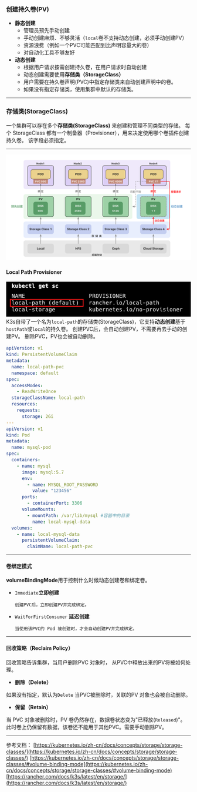### 创建持久卷(PV)

- **静态创建**
  - 管理员预先手动创建
  - 手动创建麻烦、不够灵活（`local`卷不支持动态创建，必须手动创建PV）
  - 资源浪费（例如一个PVC可能匹配到比声明容量大的卷）
  - 对自动化工具不够友好
- **动态创建**
  - 根据用户请求按需创建持久卷，在用户请求时自动创建
  - 动态创建需要使用**存储类（StorageClass）**
  - 用户需要在持久卷声明(PVC)中指定存储类来自动创建声明中的卷。
  - 如果没有指定存储类，使用集群中默认的存储类。

---

### 存储类(StorageClass)

一个集群可以存在多个**存储类(StorageClass)** 来创建和管理不同类型的存储。
每个 StorageClass 都有一个制备器（Provisioner），用来决定使用哪个卷插件创建持久卷。 该字段必须指定。

---

![image.png](images/17-storage-class.png)

#### Local Path Provisioner

![image.png](images/17-get-sc.png)
K3s自带了一个名为`local-path`的存储类(StorageClass)，它支持**动态创建**基于`hostPath`或`local`的持久卷。
创建PVC后，会自动创建PV，不需要再去手动的创建PV。
删除PVC，PV也会被自动删除。

```yaml
apiVersion: v1
kind: PersistentVolumeClaim
metadata:
  name: local-path-pvc
  namespace: default
spec:
  accessModes:
    - ReadWriteOnce
  storageClassName: local-path
  resources:
    requests:
      storage: 2Gi
---
apiVersion: v1
kind: Pod
metadata:
  name: mysql-pod
spec:
  containers:
    - name: mysql
      image: mysql:5.7
      env:
        - name: MYSQL_ROOT_PASSWORD
          value: "123456"
      ports:
        - containerPort: 3306
      volumeMounts:
        - mountPath: /var/lib/mysql #容器中的目录
          name: local-mysql-data
  volumes:
    - name: local-mysql-data
      persistentVolumeClaim:
        claimName: local-path-pvc
```

---

#### 卷绑定模式

**volumeBindingMode**用于控制什么时候动态创建卷和绑定卷。

- `Immediate`**立即创建**
  
  ```
  创建PVC后，立即创建PV并完成绑定。
  ```
- `WaitForFirstConsumer` **延迟创建**
  
  ```
  当使用该PVC的 Pod 被创建时，才会自动创建PV并完成绑定。
  ```

---

#### 回收策略（Reclaim Policy）

回收策略告诉集群，当用户删除PVC 对象时， 从PVC中释放出来的PV将被如何处理。

- **删除（Delete）**

如果没有指定，默认为`Delete`
当PVC被删除时，关联的PV 对象也会被自动删除。

- **保留（Retain）**

当 PVC 对象被删除时，PV 卷仍然存在，数据卷状态变为"已释放(`Released`)"。
此时卷上仍保留有数据，该卷还不能用于其他PVC。需要手动删除PV。

---

参考文档：
[https://kubernetes.io/zh-cn/docs/concepts/storage/storage-classes/](https://kubernetes.io/zh-cn/docs/concepts/storage/storage-classes/)
[https://kubernetes.io/zh-cn/docs/concepts/storage/storage-classes/#volume-binding-mode](https://kubernetes.io/zh-cn/docs/concepts/storage/storage-classes/#volume-binding-mode)
[https://rancher.com/docs/k3s/latest/en/storage/](https://rancher.com/docs/k3s/latest/en/storage/)

